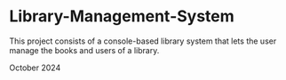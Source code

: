 # Library-Management-System
This project consists of a console-based library system that lets the user manage the books and users of a library. 

October 2024
